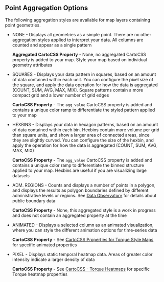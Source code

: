 ## Point Aggregation Options

The following aggregation styles are available for map layers containing point geometries.

- NONE - Displays all geometries as a simple point. There are no other aggregation styles applied to interpret your data. All columns are counted and appear as a single pattern

	**Aggregated CartoCSS Property** - None, no aggregated CartoCSS property is added to your map. Style your map based on individual geometry attributes

- SQUARES - Displays your data pattern in squares, based on an amount of data contained within each unit. You can configure the pixel size of the square, and apply the data operation for how the data is aggregated (COUNT, SUM, AVG, MAX, MIX). Square patterns contain a more compact grid and a lower number of grid edges

	**CartoCSS Property** - The `agg_value` CartoCSS property is added and contains a unique color ramp to differentiate the styled pattern applied to your map

- HEXBINS - Displays your data in hexagon patterns, based on an amount of data contained within each bin. Hexbins contain more volume per grid than square units, and show a larger area of connected areas, since they are slightly curved. You can configure the size of the hexbin, and apply the operation for how the data is aggregated (COUNT, SUM, AVG, MAX, MIX)

	**CartoCSS Property** - The `agg_value` CartoCSS property is added and contains a unique color ramp to differentiate the binned structure applied to your map. Hexbins are useful if you are visualizing large datasets

- ADM. REGIONS - Counts and displays a number of points in a polygon, and displays the results as polygon boundaries defined by different administrative levels or regions. See [Data Observatory](/docs/carto-engine/data/overview/#boundary-data) for details about public boundary data

	**CartoCSS Property** - None, this aggregated style is a work in progress and does not contain an aggregated property at the time    

- ANIMATED - Displays a selected column as an animated visualization, where you can style the different animation options for time-series data

	**CartoCSS Property** - See [CartoCSS Properties for Torque Style Maps](https://carto.com/docs/carto-engine/cartocss/properties-for-torque/#cartocss-properties-for-torque-style-maps) for specific animated properties

- PIXEL - Displays static temporal heatmap data. Areas of greater color intensity indicate a larger density of data

	**CartoCSS Property** - See [CartoCSS - Torque Heatmaps](https://carto.com/docs/carto-engine/cartocss/properties-for-torque/#cartocss---torque-heatmaps) for specific Torque heatmap properties